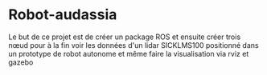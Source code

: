 # Robot-audassia
Le but de ce projet est de créer un package ROS et ensuite créer trois nœud pour à la fin voir les données d'un lidar SICKLMS100 positionné dans un prototype de robot autonome et même faire la visualisation via rviz et gazebo
